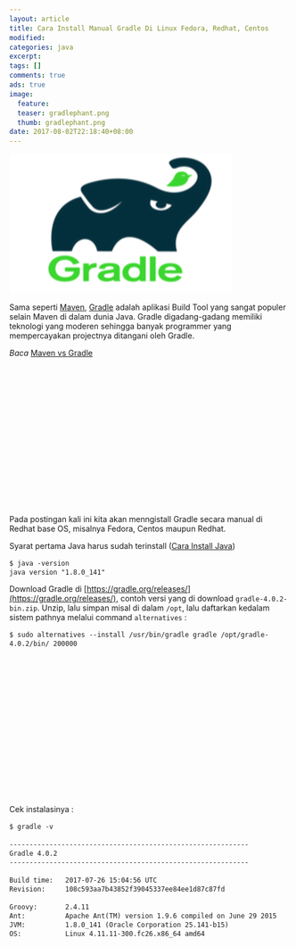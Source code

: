 ```yaml
---
layout: article
title: Cara Install Manual Gradle Di Linux Fedora, Redhat, Centos
modified:
categories: java
excerpt:
tags: []
comments: true
ads: true
image:
  feature:
  teaser: gradlephant.png
  thumb: gradlephant.png
date: 2017-08-02T22:18:40+08:00
---
```


![Gradle](/images/gradlephant.png)

Sama seperti [Maven](https://maven.apache.org/), [Gradle](https://gradle.org/) adalah aplikasi Build Tool yang sangat populer selain Maven di dalam dunia Java. Gradle digadang-gadang memiliki teknologi yang moderen sehingga banyak programmer yang mempercayakan projectnya ditangani oleh Gradle.

*Baca* [Maven vs Gradle](https://gradle.org/maven-vs-gradle/)

<center><script async src="//pagead2.googlesyndication.com/pagead/js/adsbygoogle.js"></script><!-- BOX--><ins class="adsbygoogle"  style="display:inline-block;width:300px;height:250px" data-ad-client="ca-pub-4504493660273886" data-ad-slot="1638134271"></ins><script>(adsbygoogle = window.adsbygoogle || []).push({});</script></center>

Pada postingan kali ini kita akan menngistall Gradle secara manual di Redhat base OS, misalnya Fedora, Centos maupun Redhat.

Syarat pertama Java harus sudah terinstall ([Cara Install Java](cara-install-jdk-fedora/))

```
$ java -version
java version "1.8.0_141"
```

Download Gradle di [https://gradle.org/releases/](https://gradle.org/releases/), contoh versi yang di download `gradle-4.0.2-bin.zip`. Unzip, lalu simpan misal di dalam `/opt`, lalu daftarkan kedalam sistem pathnya melalui command `alternatives` :

```
$ sudo alternatives --install /usr/bin/gradle gradle /opt/gradle-4.0.2/bin/ 200000
```

<center><script async src="//pagead2.googlesyndication.com/pagead/js/adsbygoogle.js"></script><!-- BOX--><ins class="adsbygoogle"  style="display:inline-block;width:300px;height:250px" data-ad-client="ca-pub-4504493660273886" data-ad-slot="1638134271"></ins><script>(adsbygoogle = window.adsbygoogle || []).push({});</script></center>


Cek instalasinya :

```
$ gradle -v

------------------------------------------------------------
Gradle 4.0.2
------------------------------------------------------------

Build time:   2017-07-26 15:04:56 UTC
Revision:     108c593aa7b43852f39045337ee84ee1d87c87fd

Groovy:       2.4.11
Ant:          Apache Ant(TM) version 1.9.6 compiled on June 29 2015
JVM:          1.8.0_141 (Oracle Corporation 25.141-b15)
OS:           Linux 4.11.11-300.fc26.x86_64 amd64
```
